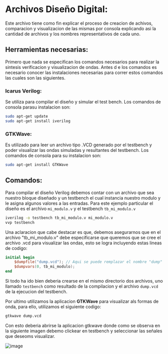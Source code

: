 # Archivos Diseño Digital:
Este archivo tiene como fin explicar el proceso de creacion de achivos, comparacion y visualizacion de las mismas por consola explicando asi la cantidad de archivos y los nombres representativos de cada uno. 

## Herramientas necesarias:
Primero que nada se especifican los comandos necesarios para realizar la  sintesis verificacion y visualizacion de ondas. Antes d e los comandos es necesario conocer las instalaciones necesarias para correr estos comandos las cuales son las siguientes.

### Icarus Verilog:
Se utiliza para compilar el diseño y simular el test bench. Los comandos de consola parasu instalacion son:

```sh
sudo apt-get update
sudo apt-get install iverilog
```
### GTKWave:
Es utilizado para leer un archivo tipo .VCD generado por el testbench y poder visualizar las ondas simuladas y resultantes del testbench. Los comandos de consola para su instalacion son:

```sh
sudo apt-get install GTKWave
```

## Comandos:
Para compilar el diseño Verilog debemos contar con un archivo que sea nuestro bloque diseñado y un testbench el cual instancia nuestro modulo y le asigna algunos valores a las entradas. Para este ejemplo particular el diseño es el archivo `mi_modulo.v` y el testbench `tb_mi_modulo.v` 
 ```sh
iverilog -o testbench tb_mi_modulo.v mi_modulo.v
vvp testbench
```
Una aclaracion que cabe destacar es que, debemos asegurarnos que en el archivo "tb_mi_modulo.v" debe especificarse que queremos que se cree el archivo .vcd para visualizar las ondas, esto se logra incluyendo estas lineas de codigo:

```verilog
initial begin
    $dumpfile("dump.vcd"); // Aqui se puede remplazar el nombre "dump" por uno representativo
    $dumpvars(0, tb_mi_modulo);
end
```

Si todo ha ido bien deberia crearse en el mismo directorio dos archivos, uno llamado `testbench` como resultado de la compilacion y el archivo `dump.vcd` de la ejecucion del testbench.

Por ultimo utilizamos la aplicacion **GTKWave** para visualizar als formas de onda, para ello, utilizamos el siguiente codigo:

```sh
gtkwave dump.vcd
```

Con esto deberia abrirse la aplicacion gtkwave donde como se observa en la siguiente imagen debemo clickear en testbench y seleccionar las señales que deseoms visualizar.

![image]()



